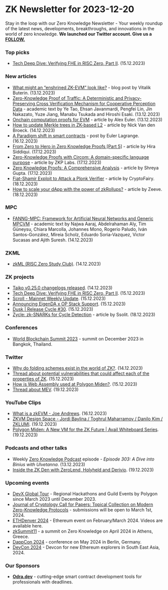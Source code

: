 # ZK Newsletter for 2023-12-20
Stay in the loop with our Zero Knowledge Newsletter - Your weekly roundup of the latest news, developments, breakthroughs, and innovations in the world of zero knowledge. **We launched our Twitter account. Give us a [FOLLOW.](https://twitter.com/ZKNewsletter)**

### Top picks
* [Tech Deep Dive: Verifying FHE in RISC Zero, Part II](https://l2ivresearch.substack.com/p/tech-deep-dive-verifying-fhe-in-risc-b11). (15.12.2023)

### New articles 
* [What might an “enshrined ZK-EVM” look like?](https://notes.ethereum.org/@vbuterin/enshrined_zk_evm) - blog post by Vitalik Buterin. (13.12.2023)
* [Zero-Knowledge Proof of Traffic: A Deterministic and Privacy-Preserving Cross Verification Mechanism for Cooperative Perception Data](https://arxiv.org/pdf/2312.07948.pdf) - academic text by Ye Tao, Ehsan Javanmardi, Pengfei Lin, Jin Nakazato, Yuze Jiang, Manabu Tsukada and Hiroshi Esaki. (13.12.2023)
* [Onchain computation proofs for EVM](https://medium.com/@alexeuler/onchain-computation-proofs-for-evm-68837aad4a98) - article by Alex Euler. (13.12.2023)
* [How to update Merkle trees in ZK-based L2](https://medium.com/casperblockchain/verified-merkle-tree-updates-without-zk-90d8f5100ccd) - article by Nick Van den Broeck. (14.12.2023)
* [A Paradigm shift in smart contracts](https://hackmd.io/@EulerLagrange/rydm80q86) - post by Euler Lagrange. (16.12.2023)
* [From Zero to Hero in Zero Knowledge Proofs [Part 5]](https://medium.com/coinmonks/from-zero-to-hero-in-zero-knowledge-proofs-part-5-52f2221094f3) - article by Hira Siddiqui. (17.12.2023)
* [Zero-Knowledge Proofs with Circom: A domain-specific language purpose](https://zkplabs.network/blog/Zero-Knowledge-Proofs-with-Circom-A-domain-specific-language-purpose) - article by ZKP Labs. (17.12.2023)
* [Zero Knowledge Proofs: A Comprehensive Analysis](https://medium.com/@shreya.gupta13606/zero-knowledge-proofs-a-comprehensive-analysis-1803301fdcdf) - article by Shreya Gupta. (17.12.2023)
* [Fiat-Shamir Exploit to Attack a Plonk Verifier](https://medium.com/@cryptofairy/fiat-shamir-exploit-to-attack-a-plonk-verifier-d8ab544e9536) - article by CryptoFairy. (18.12.2023)
* [How to scale your dApp with the power of zkRollups?](https://medium.com/zeeve/how-to-scale-your-dapp-with-the-power-of-zkrollups-dd1f40996cf3) - article by Zeeve. (18.12.2023)

### MPC
* [FANNG-MPC: Framework for Artificial Neural Networks and Generic MPCVM](https://eprint.iacr.org/2023/1918.pdf) - academic text by Najwa Aaraj, Abdelrahaman Aly, Tim Güneysu, Chiara Marcolla, Johannes Mono, Rogerio Paludo, Iván Santos-González, Mireia Scholz, Eduardo Soria-Vazquez, Victor Sucasas and Ajith Suresh. (14.12.2023)

### ZKML
* [zkML (RISC Zero Study Club)](https://www.youtube.com/watch?v=yslyWRiCFCE). (14.12.2023)

### ZK projects
* [Taiko v0.25.0 changelogs released](https://twitter.com/taikoxyz/status/1735344116832321869). (14.12.2023)
* [Tech Deep Dive: Verifying FHE in RISC Zero, Part II](https://l2ivresearch.substack.com/p/tech-deep-dive-verifying-fhe-in-risc-b11). (15.12.2023)
* [Scroll - Mainnet Weekly Update](https://twitter.com/Scroll_ZKP/status/1735793002017366487). (15.12.2023)
* [Announcing EigenDA x OP Stack Support](https://www.blog.eigenlayer.xyz/announcing-eigenda-x-op-stack-support/). (15.12.2023)
* [Dusk | Release Cycle #30](https://dusk.network/news/release-cycle-update-30/). (15.12.2023)
* [Zycle: zk-SNARKs for Cycle Detection](https://medium.com/@ssolit/zycle-zk-snarks-for-cycle-detection-ad820fbc66bb) - article by Ssolit. (18.12.2023)

### Conferences
* [World Blockchain Summit 2023](https://www.worldblockchainsummit.com/events/bkk-dec-23) - summit on December 2023 in Bangkok, Thailand.

### Twitter
* [Why do folding schemes exist in the world of ZK?](https://twitter.com/ZKValidator/status/1735344549298409868). (14.12.2023)
* [Thread about potential vulnerabilities that could affect each of the properties of ZK](https://twitter.com/ZKValidator/status/1735721918454452439). (15.12.2023)
* [How is Web Assembly used at Polygon Miden?](https://twitter.com/0xPolygon/status/1735764696202973380). (15.12.2023)
* [Thread about MEV](https://twitter.com/taikoxyz/status/1736891605477683621). (19.12.2023)

### YouTube Clips
* [What is a zkEVM - Joe Andrews](https://www.youtube.com/watch?v=ijtYip5iEH8). (16.12.2023)
* [ZKVM Design Space - Jordi Baylina / Toghrul Maharramov / Danilo Kim / ZKLUMI](https://www.youtube.com/watch?v=a4MLzMUgg98). (19.12.2023)
* [Polygon Miden: A New VM for the ZK Future | Avail Whiteboard Series](https://www.youtube.com/watch?v=QuLhkaszLtA). (19.12.2023)

### Podcasts and other talks
* Weekly [Zero Knowledge Podcast](https://zeroknowledge.fm/303-2/) episode - *Episode 303: A Dive into Binius with Ulvetanna*. (13.12.2023) 
* [Inside the ZK Den with ZeroLend, Holyheld and Derivio](https://twitter.com/zksync/status/1737155109157527946). (19.12.2023)

### Upcoming events
* [DevX Global Tour](https://polygon.technology/blog/polygon-labs-announces-devx-global-tour) - Regional Hackathons and Guild Events by Polygon since March 2023 until December 2023.
* [Journal of Cryptology Call for Papers: Topical Collection on Modern Zero-Knowledge Protocols](https://iacr.org/jofc/TopicalCollection-mzkp.html) -  submissions will be open to March 1st, 2024. 
* [ETHDenver 2024](http://ethdenver.com/) - Ethereum event on February/March 2024. Videos are available here.
* [zkSummit11](https://www.zksummit.com/) - a summit on Zero Knowledge on April 2024 in Athens, Greece. 
* [DappCon 2024](https://www.dappcon.io/) - conference on May 2024 in Berlin, Germany. 
* [DevCon 2024](https://devcon.org/) - Devcon for new Ethereum explorers in South East Asia, 2024.

### Our Sponsors
* **[Odra.dev](https://odra.dev)** - cutting-edge smart contract development tools for professionals with deadlines.
